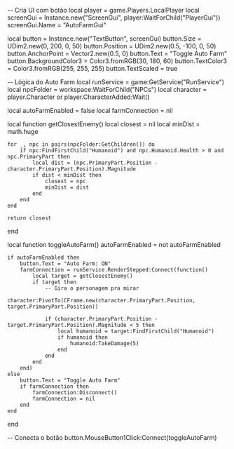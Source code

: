 -- Cria UI com botão
local player = game.Players.LocalPlayer
local screenGui = Instance.new("ScreenGui", player:WaitForChild("PlayerGui"))
screenGui.Name = "AutoFarmGui"

local button = Instance.new("TextButton", screenGui)
button.Size = UDim2.new(0, 200, 0, 50)
button.Position = UDim2.new(0.5, -100, 0, 50)
button.AnchorPoint = Vector2.new(0.5, 0)
button.Text = "Toggle Auto Farm"
button.BackgroundColor3 = Color3.fromRGB(30, 180, 60)
button.TextColor3 = Color3.fromRGB(255, 255, 255)
button.TextScaled = true

-- Lógica do Auto Farm
local runService = game:GetService("RunService")
local npcFolder = workspace:WaitForChild("NPCs")
local character = player.Character or player.CharacterAdded:Wait()

local autoFarmEnabled = false
local farmConnection = nil

local function getClosestEnemy()
	local closest = nil
	local minDist = math.huge

	for _, npc in pairs(npcFolder:GetChildren()) do
		if npc:FindFirstChild("Humanoid") and npc.Humanoid.Health > 0 and npc.PrimaryPart then
			local dist = (npc.PrimaryPart.Position - character.PrimaryPart.Position).Magnitude
			if dist < minDist then
				closest = npc
				minDist = dist
			end
		end
	end

	return closest
end

local function toggleAutoFarm()
	autoFarmEnabled = not autoFarmEnabled

	if autoFarmEnabled then
		button.Text = "Auto Farm: ON"
		farmConnection = runService.RenderStepped:Connect(function()
			local target = getClosestEnemy()
			if target then
				-- Gira o personagem pra mirar
				character:PivotTo(CFrame.new(character.PrimaryPart.Position, target.PrimaryPart.Position))

				if (character.PrimaryPart.Position - target.PrimaryPart.Position).Magnitude < 5 then
					local humanoid = target:FindFirstChild("Humanoid")
					if humanoid then
						humanoid:TakeDamage(5)
					end
				end
			end
		end)
	else
		button.Text = "Toggle Auto Farm"
		if farmConnection then
			farmConnection:Disconnect()
			farmConnection = nil
		end
	end
end

-- Conecta o botão
button.MouseButton1Click:Connect(toggleAutoFarm)
